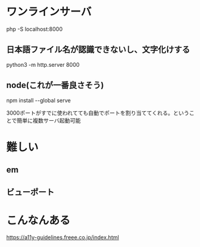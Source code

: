 # ワンラインサーバ
php -S localhost:8000

## 日本語ファイル名が認識できないし、文字化けする
python3 -m http.server 8000

## node(これが一番良さそう)
npm install --global serve

3000ポートがすでに使われてても自動でポートを割り当ててくれる。ということで簡単に複数サーバ起動可能

# 難しい
## em
## ビューポート

# こんなんある
https://a11y-guidelines.freee.co.jp/index.html